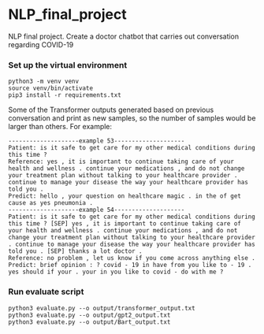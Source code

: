 # NLP_final_project

NLP final project. Create a doctor chatbot that carries out conversation regarding COVID-19

### Set up the virtual environment

```
python3 -m venv venv
source venv/bin/activate
pip3 install -r requirements.txt
```

Some of the Transformer outputs generated based on previous conversation and print as new samples, so the number of samples would be larger than others.
For example:
```
--------------------example 53--------------------
Patient: is it safe to get care for my other medical conditions during this time ?
Reference: yes , it is important to continue taking care of your health and wellness . continue your medications , and do not change your treatment plan without talking to your healthcare provider . continue to manage your disease the way your healthcare provider has told you .
Predict: hello , your question on healthcare magic . in the of get cause as yes pneumonia .
--------------------example 54--------------------
Patient: is it safe to get care for my other medical conditions during this time ? [SEP] yes , it is important to continue taking care of your health and wellness . continue your medications , and do not change your treatment plan without talking to your healthcare provider . continue to manage your disease the way your healthcare provider has told you . [SEP] thanks a lot doctor .
Reference: no problem , let us know if you come across anything else .
Predict: brief opinion : ? covid - 19 in have from you like to - 19 . yes should if your . your in you like to covid - do with me ?
```

### Run evaluate script

```
python3 evaluate.py --o output/transformer_output.txt 
python3 evaluate.py --o output/gpt2_output.txt 
python3 evaluate.py --o output/Bart_output.txt 

```
